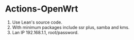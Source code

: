 # Actions-OpenWrt

1. Use Lean's source code.
2. With minimum packages include ssr plus, samba and kms.
3. Lan IP 192.168.1.1, root/password.
